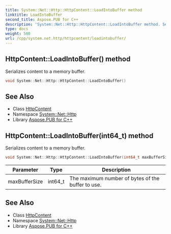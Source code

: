 ```yaml
---
title: System::Net::Http::HttpContent::LoadIntoBuffer method
linktitle: LoadIntoBuffer
second_title: Aspose.PUB for C++
description: 'System::Net::Http::HttpContent::LoadIntoBuffer method. Serializes content to a memory buffer in C++.'
type: docs
weight: 500
url: /cpp/system.net.http/httpcontent/loadintobuffer/
---
```

## HttpContent::LoadIntoBuffer() method


Serializes content to a memory buffer.

```cpp
void System::Net::Http::HttpContent::LoadIntoBuffer()
```

## See Also

* Class [HttpContent](../)
* Namespace [System::Net::Http](../../)
* Library [Aspose.PUB for C++](../../../)
## HttpContent::LoadIntoBuffer(int64_t) method


Serializes content to a memory buffer.

```cpp
void System::Net::Http::HttpContent::LoadIntoBuffer(int64_t maxBufferSize)
```


| Parameter | Type | Description |
| --- | --- | --- |
| maxBufferSize | int64_t | The maximum number of bytes of the buffer to use. |

## See Also

* Class [HttpContent](../)
* Namespace [System::Net::Http](../../)
* Library [Aspose.PUB for C++](../../../)
